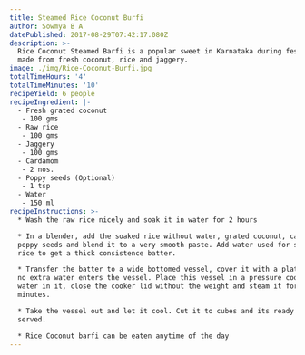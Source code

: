 ```yaml
---
title: Steamed Rice Coconut Burfi
author: Sowmya B A
datePublished: 2017-08-29T07:42:17.080Z
description: >-
  Rice Coconut Steamed Barfi is a popular sweet in Karnataka during festivals,
  made from fresh coconut, rice and jaggery.
image: ./img/Rice-Coconut-Burfi.jpg
totalTimeHours: '4'
totalTimeMinutes: '10'
recipeYield: 6 people
recipeIngredient: |-
  - Fresh grated coconut
   - 100 gms
  - Raw rice
   - 100 gms
  - Jaggery
   - 100 gms
  - Cardamom
   - 2 nos.
  - Poppy seeds (Optional)
   - 1 tsp
  - Water
   - 150 ml
recipeInstructions: >-
  * Wash the raw rice nicely and soak it in water for 2 hours

  * In a blender, add the soaked rice without water, grated coconut, cardamom,
  poppy seeds and blend it to a very smooth paste. Add water used for soaking
  rice to get a thick consistence batter.

  * Transfer the batter to a wide bottomed vessel, cover it with a plate so that
  no extra water enters the vessel. Place this vessel in a pressure cooker with
  water in it, close the cooker lid without the weight and steam it for 15
  minutes.

  * Take the vessel out and let it cool. Cut it to cubes and its ready to be
  served. 

  * Rice Coconut barfi can be eaten anytime of the day
---
```






